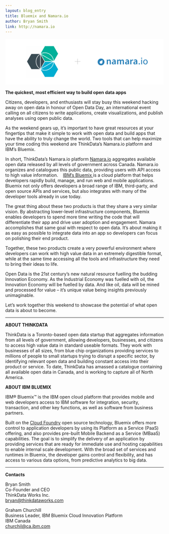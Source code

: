 ```yaml
---
layout: blog_entry
title: Bluemix and Namara.io
author: Bryan Smith
link: http://namara.io
---
```


![Bluemix and Namara.io](../images/namara-bluemix.jpg)

**The quickest, most efficient way to build open data apps**

Citizens, developers, and enthusiasts will
stay busy this weekend hacking away on open data in honour of Open Data Day, an
international event calling on all citizens to write applications, create
visualizations, and publish analyses using open public data. 

As the weekend gears up, it’s important to
have great resources at your fingertips that make it simple to work with open
data and build apps that have the ability to truly change the world. Two tools
that can help maximize your time coding this weekend are ThinkData’s Namara.io
platform and IBM’s Bluemix. 

In short, ThinkData’s Namara.io platform
[Namara.io](http://www.Namara.io) aggregates available open
data released by all levels of government across Canada. Namara.io organizes
and catalogues this public data, providing users with API access to high value
information. 
  
[IBM’s Bluemix ](http://www-01.ibm.com/software/bluemix/)
is a cloud platform that helps developers rapidly build, manage, and run web and
mobile applications. Bluemix not only offers developers a broad range of IBM,
third-party, and open source APIs and services, but also integrates with many
of the developer tools already in use today. 

The great thing about these two products is
that they share a very similar vision. By abstracting lower-level
infrastructure components, Bluemix enables developers to spend more time
writing the code that will differentiate their app and drive user adoption and
engagement. Namara accomplishes that same goal with respect to open data. It’s
about making it as easy as possible to integrate data into an app so developers
can focus on polishing their end product. 

Together, these two products create a very
powerful environment where developers can work with high value data in an
extremely digestible format, while at the same time accessing all the tools and
infrastructure they need to bring their ideas to life. 

Open Data is the 21st century’s new natural resource fuelling the budding Innovation Economy. As the Industrial
Economy was fuelled with oil, the Innovation Economy will be fuelled by data.
And like oil, data will be mined and processed for value – it’s unique value
being insights previously unimaginable. 

Let’s work together this weekend to showcase
the potential of what open data is about to become. 

---

**ABOUT THINKDATA**

ThinkData
is a Toronto-based open data startup that aggregates information from all
levels of government, allowing developers, businesses, and citizens to access
high value data in standard useable formats. They work with businesses of all
sizes, from blue chip organizations providing services to millions of people to
small startups trying to disrupt a specific sector, by identifying relevant
open data and building constant access into their product or service. To date,
ThinkData has amassed a catalogue containing all available open data in Canada,
and is working to capture all of North America. 

**ABOUT IBM BLUEMIX**

IBM® Bluemix™ is the IBM open cloud platform that
provides mobile and web developers access to IBM software for integration,
security, transaction, and other key functions, as well as software from
business partners.

Built on the [Cloud Foundry](http://cloudfoundry.org/) open source technology, Bluemix offers more control to application
developers by using its Platform as a Service (PaaS) offering, and also
provides pre-built Mobile Backend as a Service (MBaaS) capabilities. The goal
is to simplify the delivery of an application by providing services that are
ready for immediate use and hosting capabilities to enable internal scale
development. With the broad set of services and runtimes in Bluemix, the
developer gains control and flexibility, and has access to various data options,
from predictive analytics to big data.

---

**Contacts**

Bryan Smith <br>
Co-Founder and CEO <br>
ThinkData Works Inc. <br>
bryan@thinkdataworks.com <br>


Graham Churchill <br>
Business Leader, IBM Bluemix Cloud Innovation Platform <br>
IBM Canada <br>
churchil@ca.ibm.com <br>
